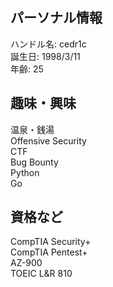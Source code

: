 ## パーソナル情報  
ハンドル名: cedr1c  
誕生日: 1998/3/11  
年齢: 25  

## 趣味・興味
温泉・銭湯  
Offensive Security  
CTF  
Bug Bounty  
Python  
Go  

## 資格など
CompTIA Security+  
CompTIA Pentest+  
AZ-900  
TOEIC L&R 810  
